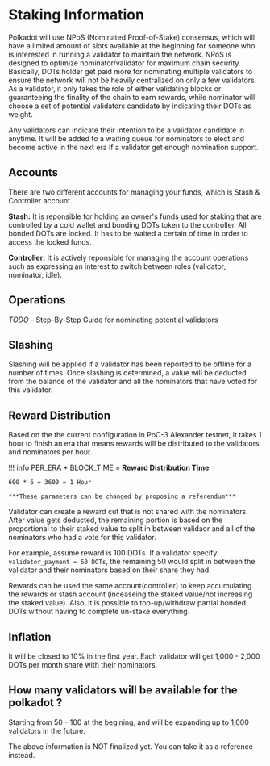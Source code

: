 # Staking Information

Polkadot will use NPoS (Nominated Proof-of-Stake) consensus, which will have a limited amount of slots available at the beginning for someone who is interested in running a validator to maintain the network. NPoS is designed to optimize nominator/validator for maximum chain security. Basically, DOTs holder get paid more for nominating multiple validators to ensure the network will not be heavily centralized on only a few validators. As a validator, it only takes the role of either validating blocks or guaranteeing the finality of the chain to earn rewards, while nominator will choose a set of potential validators candidate by indicating their DOTs as weight. 

Any validators can indicate their intention to be a validator candidate in anytime. It will be added to a waiting queue for nominators to elect and become active in the next era if a validator get enough nomination support.      

## Accounts

There are two different accounts for managing your funds, which is 
Stash & Controller account. 

**Stash:** It is reponsible for holding an owner's funds used for staking that are controlled by a cold wallet and bonding DOTs token to the controller. All bonded DOTs are locked. It has to be waited a certain of time in order to access the locked funds.

**Controller:** It is actively reponsible for managing the account operations such as expressing an interest to switch between roles (validator, nominator, idle).

## Operations

_TODO_ - Step-By-Step Guide for nominating potential validators 


## Slashing

Slashing will be applied if a validator has been reported to be offline for a number of times. Once slashing is determined, a value will be deducted from the balance of the validator and all the nominators that have voted for this validator.

## Reward Distribution

Based on the the current configuration in PoC-3 Alexander testnet, it takes 1 hour to finish an era that means rewards will be distributed to the validators and nominators per hour. 

!!! info
    PER_ERA * BLOCK_TIME = **Reward Distribution Time**

    600 * 6 = 3600 = 1 Hour

    ***These parameters can be changed by proposing a referendum***

Validator can create a reward cut that is not shared with the nominators. After value gets deducted, the remaining portion is based on the proportional to their staked value to split in between validaor and all of the nominators who had a vote for this validator.

For example, assume reward is 100 DOTs.
If a validator specify `validator_payment = 50 DOTs`, the remaining 50 would split in between the validator and their nominators based on their share they had.

Rewards can be used the same account(controller) to keep accumulating the rewards or stash account (inceaseing the staked value/not increasing the staked value). Also, it is possible to top-up/withdraw partial bonded DOTs without having to complete un-stake everything.

## Inflation
It will be closed to 10% in the first year. Each validator will get 1,000 - 2,000 DOTs per month share with their nominators.

## How many validators will be available for the polkadot ?
Starting from 50 - 100 at the begining, and will be expanding up to 1,000 validators in the future.

The above information is NOT finalized yet. You can take it as a reference instead.


